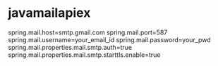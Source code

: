 # javamailapiex

spring.mail.host=smtp.gmail.com
spring.mail.port=587
spring.mail.username=your_email_id
spring.mail.password=your_pwd
spring.mail.properties.mail.smtp.auth=true
spring.mail.properties.mail.smtp.starttls.enable=true